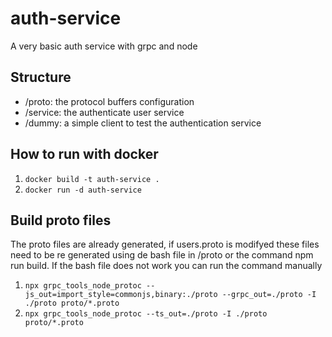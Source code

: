 # auth-service
A very basic auth service with grpc and node

## Structure
- /proto: the protocol buffers configuration
- /service: the authenticate user service
- /dummy: a simple client to test the authentication service

## How to run with docker
1. `docker build -t auth-service .`
2. `docker run -d auth-service`

## Build proto files
The proto files are already generated, if users.proto is modifyed these files need to be re generated using de bash file in /proto or the command npm run build.
If the bash file does not work you can run the command manually 
1. `npx grpc_tools_node_protoc --js_out=import_style=commonjs,binary:./proto --grpc_out=./proto -I ./proto proto/*.proto`
2. `npx grpc_tools_node_protoc --ts_out=./proto -I ./proto proto/*.proto`
